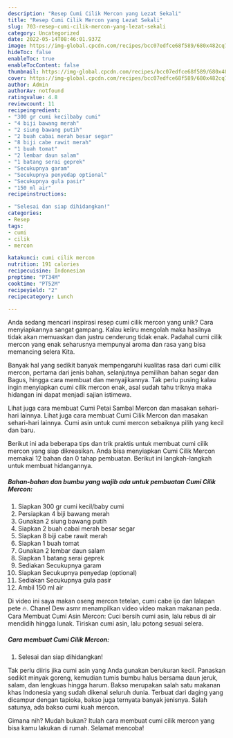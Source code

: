 ```yaml
---
description: "Resep Cumi Cilik Mercon yang Lezat Sekali"
title: "Resep Cumi Cilik Mercon yang Lezat Sekali"
slug: 703-resep-cumi-cilik-mercon-yang-lezat-sekali
category: Uncategorized
date: 2022-05-14T08:46:01.937Z
image: https://img-global.cpcdn.com/recipes/bcc07edfce68f589/680x482cq70/cumi-cilik-mercon-foto-resep-utama.jpg
hideToc: false
enableToc: true
enableTocContent: false
thumbnail: https://img-global.cpcdn.com/recipes/bcc07edfce68f589/680x482cq70/cumi-cilik-mercon-foto-resep-utama.jpg
cover: https://img-global.cpcdn.com/recipes/bcc07edfce68f589/680x482cq70/cumi-cilik-mercon-foto-resep-utama.jpg
author: Admin
authorAv: notfound
ratingvalue: 4.8
reviewcount: 11
recipeingredient:
- "300 gr cumi kecilbaby cumi"
- "4 biji bawang merah"
- "2 siung bawang putih"
- "2 buah cabai merah besar segar"
- "8 biji cabe rawit merah"
- "1 buah tomat"
- "2 lembar daun salam"
- "1 batang serai geprek"
- "Secukupnya garam"
- "Secukupnya penyedap optional"
- "Secukupnya gula pasir"
- "150 ml air"
recipeinstructions:

- "Selesai dan siap dihidangkan!"
categories:
- Resep
tags:
- cumi
- cilik
- mercon

katakunci: cumi cilik mercon 
nutrition: 191 calories
recipecuisine: Indonesian
preptime: "PT34M"
cooktime: "PT52M"
recipeyield: "2"
recipecategory: Lunch

---
```





Anda sedang mencari inspirasi resep cumi cilik mercon yang unik? Cara menyiapkannya sangat gampang. Kalau keliru mengolah maka hasilnya tidak akan memuaskan dan justru cenderung tidak enak. Padahal cumi cilik mercon yang enak seharusnya mempunyai aroma dan rasa yang bisa memancing selera Kita.





Banyak hal yang sedikit banyak mempengaruhi kualitas rasa dari cumi cilik mercon, pertama dari jenis bahan, selanjutnya pemilihan bahan segar dan Bagus, hingga cara membuat dan menyajikannya. Tak perlu pusing kalau ingin menyiapkan cumi cilik mercon enak,      asal sudah tahu triknya maka hidangan ini dapat menjadi sajian istimewa.














Lihat juga cara membuat Cumi Petai Sambal Mercon dan masakan sehari-hari lainnya. Lihat juga cara membuat Cumi Cilik Mercon dan masakan sehari-hari lainnya. Cumi asin untuk cumi mercon sebaiknya pilih yang kecil dan baru.






Berikut ini ada beberapa tips dan trik praktis untuk membuat cumi cilik mercon yang siap dikreasikan. Anda bisa menyiapkan Cumi Cilik Mercon memakai 12 bahan dan 0 tahap pembuatan. Berikut ini langkah-langkah untuk membuat hidangannya.

<!--inarticleads1-->

##### Bahan-bahan dan bumbu yang wajib ada untuk pembuatan Cumi Cilik Mercon:

1. Siapkan 300 gr cumi kecil/baby cumi
1. Persiapkan 4 biji bawang merah
1. Gunakan 2 siung bawang putih
1. Siapkan 2 buah cabai merah besar segar
1. Siapkan 8 biji cabe rawit merah
1. Siapkan 1 buah tomat
1. Gunakan 2 lembar daun salam
1. Siapkan 1 batang serai geprek
1. Sediakan Secukupnya garam
1. Siapkan Secukupnya penyedap (optional)
1. Sediakan Secukupnya gula pasir
1. Ambil 150 ml air


Di video ini saya makan oseng mercon tetelan, cumi cabe ijo dan lalapan pete 🔥. Chanel Dew asmr menampilkan video video makan makanan peda. Cara Membuat Cumi Asin Mercon: Cuci bersih cumi asin, lalu rebus di air mendidih hingga lunak. Tiriskan cumi asin, lalu potong sesuai selera. 

<!--inarticleads2-->

##### Cara membuat Cumi Cilik Mercon:


1. Selesai dan siap dihidangkan!

Tak perlu diiris jika cumi asin yang Anda gunakan berukuran kecil. Panaskan sedikit minyak goreng, kemudian tumis bumbu halus bersama daun jeruk, salam, dan lengkuas hingga harum. Bakso merupakan salah satu makanan khas Indonesia yang sudah dikenal seluruh dunia. Terbuat dari daging yang dicampur dengan tapioka, bakso juga ternyata banyak jenisnya. Salah satunya, ada bakso cumi kuah mercon. 

Gimana nih? Mudah bukan? Itulah cara membuat cumi cilik mercon yang bisa kamu lakukan di rumah. Selamat mencoba!
